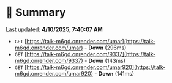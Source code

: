 # 📖 Summary
Last updated: **4/10/2025, 7:40:07 AM**

- `GET` [https://talk-m6gd.onrender.com/umar](https://talk-m6gd.onrender.com/umar) - **Down** (296ms)
- `GET` [https://talk-m6gd.onrender.com/9337](https://talk-m6gd.onrender.com/9337) - **Down** (143ms)
- `GET` [https://talk-m6gd.onrender.com/umar920](https://talk-m6gd.onrender.com/umar920) - **Down** (141ms)
